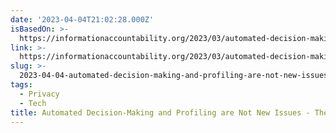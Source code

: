 ```yaml
---
date: '2023-04-04T21:02:28.000Z'
isBasedOn: >-
  https://informationaccountability.org/2023/03/automated-decision-making-and-profiling-are-not-new-issues/
link: >-
  https://informationaccountability.org/2023/03/automated-decision-making-and-profiling-are-not-new-issues/
slug: >-
  2023-04-04-automated-decision-making-and-profiling-are-not-new-issues-the-informatio
tags:
  - Privacy
  - Tech
title: Automated Decision-Making and Profiling are Not New Issues - The Informatio
---
```


